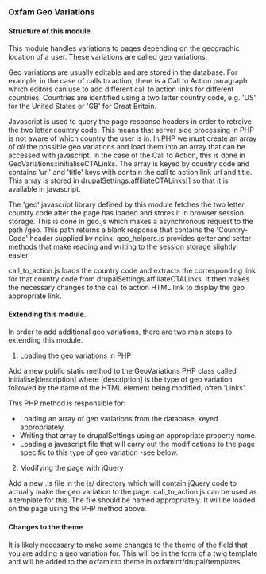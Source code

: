 ### Oxfam Geo Variations

#### Structure of this module.

This module handles variations to pages depending on the geographic location of
a user. These variations are called geo variations.

Geo variations are usually editable and are stored in the database. For example,
in the case of calls to action, there is a Call to Action paragraph which
editors can use to add different call to action links for different countries.
Countries are identified using a two letter country code, e.g. 'US' for the
United States or 'GB' for Great Britain.

Javascript is used to query the page response headers in order to retreive the
two letter country code. This means that server side processing in PHP is not
aware of which country the user is in. In PHP we must create an array of _all_
the possible geo variations and load them into an array that can be accessed
with javascript. In the case of the Call to Action, this is done in
GeoVariations::initialiseCTALinks. The array is keyed by country code and
contains 'url' and 'title' keys with contain the call to action link url and
title. This array is stored in drupalSettings.affiliateCTALinks[] so that it is
available in javascript.

The 'geo' javascript library defined by this module fetches the two letter
country code after the page has loaded and stores it in browser session storage.
This is done in geo.js which makes a asynchronous request to the path /geo. This
path returns a blank response that contains the 'Country-Code' header supplied
by nginx. geo_helpers.js provides getter and setter methods that make reading
and writing to the session storage slightly easier.

call_to_action.js loads the country code and extracts the corresponding link for
that country code from drupalSettings.affiliateCTALinks. It then makes the
necessary changes to the call to action HTML link to display the geo appropriate
link.

#### Extending this module.

In order to add additional geo variations, there are two main steps to extending
this module.

1. Loading the geo variations in PHP

Add a new public static method to the GeoVariations PHP class called
initialise[description] where [description] is the type of geo variation
followed by the name of the HTML element being modified, often 'Links'.

This PHP method is responsible for:
- Loading an array of geo variations from the database, keyed appropriately.
- Writing that array to drupalSettings using an appropriate property name.
- Loading a javascript file that will carry out the modifications to the page
specific to this type of geo variation -see below.

2. Modifying the page with jQuery

Add a new .js file in the js/ directory which will contain jQuery code to
actually make the geo variation to the page. call_to_action.js can be used as a
template for this. The file should be named appropriately. It will be loaded on
the page using the PHP method above.

#### Changes to the theme

It is likely necessary to make some changes to the theme of the field that you
are adding a geo variation for. This will be in the form of a twig template and
will be added to the oxfaminto theme in oxfamint/drupal/templates.
